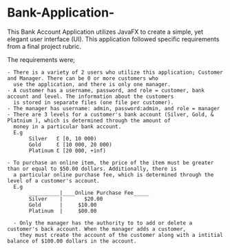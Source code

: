 # Bank-Application-
This Bank Account Application utilizes JavaFX to create a simple, yet elegant user interface (UI). This application followed specific 
requirements from a final project rubric. 

The requirements were;

    - There is a variety of 2 users who utilize this application; Customer and Manager. There can be 0 or more customers who 
      use the application, and there is only one manager.
    - A customer has a username, password, and role = customer, bank account and level. The information about the customers 
      is stored in separate files (one file per customer). 
    - The manager has username: admin, password:admin, and role = manager
    - There are 3 levels for a customer's bank account (Silver, Gold, & Platnium ), which is determined through the amount of 
      money in a particular bank account. 
      E.g       
           Silver   Ɛ [0, 10 000)
           Gold     Ɛ [10 000, 20 000)
           Platinum Ɛ [20 000, +inf)
           
    - To purchase an online item, the price of the item must be greater than or equal to $50.00 dollars. Additionally, there is 
      a particular online purchase fee, which is determined through the level of a customer's account. 
      E.g       
           __________|____Online Purchase Fee_____
           Silver    |       $20.00
           Gold      |     $10.00
           Platinum  |     $00.00
      
      - Only the manager has the authority to to add or delete a customer's back account. When the manager adds a customer, 
        they must create the account of the customer along with a intitial balance of $100.00 dollars in the account. 
      

